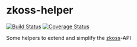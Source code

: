 zkoss-helper
============

[![Build Status](https://travis-ci.org/julian-eggers/zkoss-helper.svg?branch=master)](https://travis-ci.org/julian-eggers/zkoss-helper)
[![Coverage Status](https://coveralls.io/repos/julian-eggers/zkoss-helper/badge.svg)](https://coveralls.io/r/julian-eggers/zkoss-helper)

Some helpers to extend and simplify the [zkoss](http://www.zkoss.org/ "Zkoss-Framework")-API
